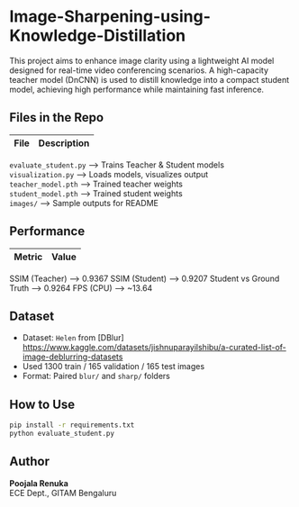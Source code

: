 # Image-Sharpening-using-Knowledge-Distillation
This project aims to enhance image clarity using a lightweight AI model designed for real-time video conferencing scenarios. A high-capacity teacher model (DnCNN) is used to distill knowledge into a compact student model, achieving high performance while maintaining fast inference.
## Files in the Repo

| File | Description |
| ---- | ----------- |

`evaluate_student.py` --> Trains Teacher & Student models  
 `visualization.py` --> Loads models, visualizes output  
 `teacher_model.pth` --> Trained teacher weights  
 `student_model.pth` --> Trained student weights  
 `images/` --> Sample outputs for README

## Performance

| Metric | Value |
| ------ | ----- |

SSIM (Teacher) --> 0.9367
SSIM (Student) --> 0.9207
Student vs Ground Truth --> 0.9264
FPS (CPU) --> ~13.64

## Dataset

- Dataset: `Helen` from [DBlur] https://www.kaggle.com/datasets/jishnuparayilshibu/a-curated-list-of-image-deblurring-datasets
- Used 1300 train / 165 validation / 165 test images
- Format: Paired `blur/` and `sharp/` folders

## How to Use

```bash
pip install -r requirements.txt
python evaluate_student.py
```

## Author

**Poojala Renuka**  
ECE Dept.,
GITAM Bengaluru
